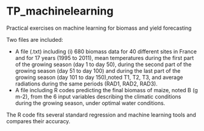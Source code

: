 # TP_machinelearning
Practical exercises on machine learning for biomass and yield forecasting

Two files are included:
- A file (.txt) including (i) 680 biomass data for 40 different sites in France and for 17 years (1995 to 2011), mean temperatures during the first part of the growing season (day 1 to day 50), during the second part of the growing season (day 51 to day 100) and during the last part of the growing season (day 101 to day 150),noted T1, T2, T3, and average radiations during the same periods (RAD1, RAD2, RAD3).
- A file including R codes predicting the final biomass of maize, noted B (g m-2), from the 6 input variables describing the climatic conditions during the growing season, under optimal water conditions. 

The R code fits several standard regression and machine learning tools and compares their accuracy. 

